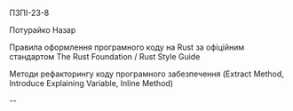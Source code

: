 
ПЗПІ-23-8

Потурайко Назар

Правила оформлення програмного коду на Rust за офіційним стандартом The Rust Foundation / Rust Style Guide

Методи рефакторингу коду програмного забезпечення (Extract Method, Introduce Explaining Variable, Inline Method)

--
